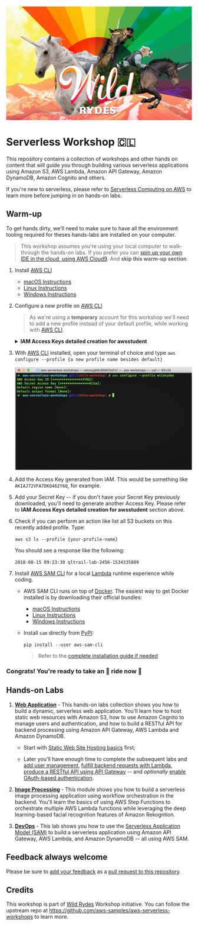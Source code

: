 ![Serverless Workshop](images/logo.png)

# Serverless Workshop 🇨🇱

This repository contains a collection of workshops and other hands on content that will guide you through building various serverless applications using Amazon S3, AWS Lambda, Amazon API Gateway, Amazon DynamoDB, Amazon Cognito and others.

If you're new to serverless, please refer to [Serverless Computing on AWS](https://aws.amazon.com/serverless/) to learn more before jumping in on hands-on labs.

## Warm-up

To get hands dirty, we'll need to make sure to have all the environment tooling required for theses hands-labs are installed on your computer.

> This workshop assumes you're using your local computer to walk-through the hands-on labs. If you prefer you can [spin up your own IDE in the cloud, using AWS Cloud9](DevOps/0_Cloud9). And **skip this warm-up section**.

1. Install [AWS CLI](https://docs.aws.amazon.com/cli/latest/userguide/installing.html)

    - [macOS Instructions](https://docs.aws.amazon.com/cli/latest/userguide/cli-install-macos.html)
    - [Linux Instructions](https://docs.aws.amazon.com/cli/latest/userguide/awscli-install-linux-python.html)
    - [Windows Instructions](https://docs.aws.amazon.com/cli/latest/userguide/awscli-install-windows.html)

2. Configure a new profile on [AWS CLI](https://docs.aws.amazon.com/cli/latest/reference/)

    > As we're using a **temporary** account for this workshop we'll need to add a new profile instead of your default profile, while working with [AWS CLI](https://docs.aws.amazon.com/cli/latest/reference/).

    <details>
    <summary><strong>IAM Access Keys detailed creation for awsstudent</strong></summary>
    <p>

    - Under your [Console Home](https://console.aws.amazon.com/console/home), find IAM:

    ![Find IAM](images/find-iam.png)

    - Get into `Users`:

    ![IAM Users Details](images/users-details.png)

    - Find `awsstudent` user as it's the default user used by [Qwiklabs platform](https://aws.qwiklabs.com) we'll be using during the workshop.

    ![awsstudent IAM credentials](images/awsstudent-credentials.png)

    - Generate a new 'Access Key' to be used by [AWS CLI](https://docs.aws.amazon.com/cli/latest/reference/):

    ![Create Access Key](images/generate-key.png)

    ![Generate new Access Key](images/iam-new-access-key.png)
    
    </p>
    </details>

3. With [AWS CLI](https://docs.aws.amazon.com/cli/latest/reference/) installed, open your terminal of choice and type `aws configure --profile {a new profile name besides default}`

    ![AWS CLI Profile creation](images/cli-configure.png)

4. Add the Access Key generated from IAM. This would be something like `AKIAJ72VFA7DKQ462Y6Q`, for example.

5. Add your Secret Key -- if you don't have your Secret Key previously downloaded, you'll need to generate another Access Key. Please refer to **IAM Access Keys detailed creation for awsstudent** section above.

6. Check if you can perform an action like list all S3 buckets on this recently added profile. Type:

    `aws s3 ls --profile {your-profile-name}`

    You should see a response like the following:

    `2018-08-15 09:23:30 qltrail-lab-2456-1534335809`

7. Install [AWS SAM CLI](https://github.com/awslabs/aws-sam-cli) for a local [Lambda](https://aws.amazon.com/lambda/getting-started/) runtime experience while coding.

    - AWS SAM CLI runs on top of [Docker](https://docker.com). The easiest way to get Docker installed is by downloading their official bundles:

        - [macOS Instructions](https://store.docker.com/editions/community/docker-ce-desktop-mac)
        - [Linux Instructions](https://store.docker.com/search?offering=community&operating_system=linux&type=edition)
        - [Windows Instructions](https://store.docker.com/editions/community/docker-ce-desktop-windows)

    - Install `sam` directly from [PyPI](https://pypi.org):
    
        `pip install --user aws-sam-cli`

        > Refer to the [complete installation guide if needed](https://github.com/awslabs/aws-sam-cli/blob/develop/docs/installation.rst)

### Congrats! You're ready to take an 🦄 ride now 🚀

## Hands-on Labs

1. [**Web Application**](WebApplication) - This hands-on labs collection shows you how to build a dynamic, serverless web application. You'll learn how to host static web resources with Amazon S3, how to use Amazon Cognito to manage users and authentication, and how to build a RESTful API for backend processing using Amazon API Gateway, AWS Lambda and Amazon DynamoDB.

    - Start with [Static Web Site Hosting basics](WebApplication/1_StaticWebHosting) first;

    - Later you'll have enough time to complete the subsequent labs and [add user management](WebApplication/2_UserManagement), [fulfill backend requests with Lambda](WebApplication/3_ServerlessBackend), [produce a RESTful API using API Gateway](WebApplication/4_RESTfulAPIs) -- and _optionally_ [enable OAuth-based authentication](WebApplication/5_OAuth).

2. [**Image Processing**](ImageProcessing) - This module shows you how to build a serverless image processing application using workflow orchestration in the backend. You'll learn the basics of using AWS Step Functions to orchestrate multiple AWS Lambda functions while leveraging the deep learning-based facial recognition features of Amazon Rekogntion.

3. [**DevOps**](DevOps/1_ServerlessApplicationModel) - This lab shows you how to use the [Serverless Application Model (SAM)](https://github.com/awslabs/serverless-application-model) to build a serverless application using Amazon API Gateway, AWS Lambda, and Amazon DynamoDB -- all using AWS SAM.

## Feedback always welcome

Please be sure to [add your feedback](Workshop-Feedback.md) as a [pull request to this repository](https://github.com/gjmveloso/aws-serverless-workshops/compare/chile-workshop...gjmveloso:chile-workshop).

## Credits

This workshop is part of [Wild Rydes](http://wildrydes.com/) Workshop initiative. You can follow the upstream repo at https://github.com/aws-samples/aws-serverless-workshops to learn more.